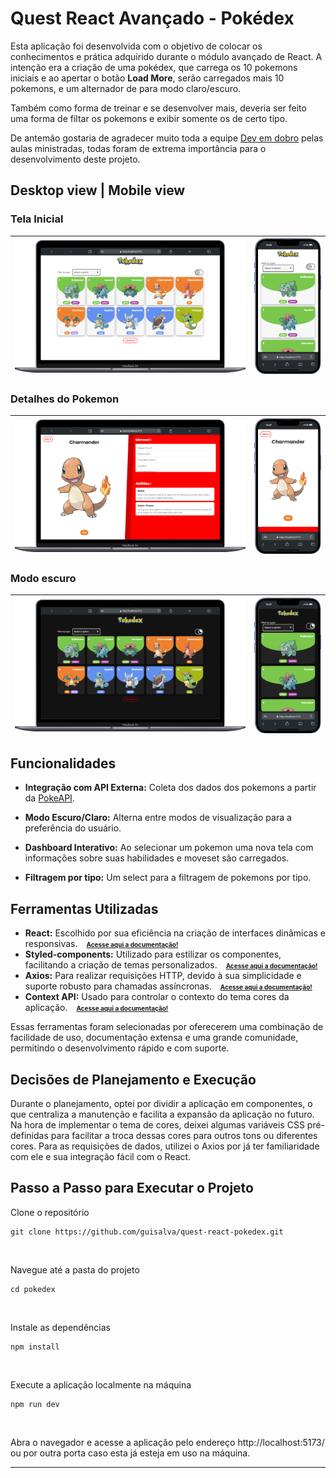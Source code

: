 # Quest React Avançado - Pokédex

Esta aplicação foi desenvolvida com o objetivo de colocar os conhecimentos e prática adquirido durante o módulo avançado de React. A intenção era a criação de uma pokédex, que carrega os 10 pokemons iniciais e ao apertar o botão <b>Load More</b>, serão carregados mais 10 pokemons, e um alternador de para modo claro/escuro.

Também como forma de treinar e se desenvolver mais, deveria ser feito uma forma de filtar os pokemons e exibir somente os de certo tipo.

De antemão gostaria de agradecer muito toda a equipe <a href="https://www.instagram.com/devemdobro/" target="_blank">Dev em dobro</a> pelas aulas ministradas, todas foram de extrema importância para o desenvolvimento deste projeto.

## Desktop view | Mobile view

### Tela Inicial
| ![Pokedex Web View](./src/assets/screenshots/pokedex_web_view.png) | ![Pokedex Mobile View](./src/assets/screenshots/pokedex_mobile_view.png) |
| ------------------------------------------------------------------ | ------------------------------------------------------------------------ |

### Detalhes do Pokemon
| ![Pokedex Web View 2](./src/assets/screenshots/pokedex_web_view2.png) | ![Pokedex Mobile View 2](./src/assets/screenshots/pokedex_mobile_view2.png) |
| --------------------------------------------------------------------- | --------------------------------------------------------------------------- |

### Modo escuro
| ![Pokedex Web View 2](./src/assets/screenshots/pokedex_darkmode_view.png) | ![Pokedex Mobile View 2](./src/assets/screenshots/pokedex_darkmode_view2.png) |
| --------------------------------------------------------------------- | --------------------------------------------------------------------------- |

## Funcionalidades

- <b>Integração com API Externa:</b> Coleta dos dados dos pokemons a partir da <a href="https://pokeapi.co/" target="_blank">PokeAPI</a>.
- <b>Modo Escuro/Claro:</b> Alterna entre modos de visualização para a preferência do usuário.

- <b>Dashboard Interativo:</b> Ao selecionar um pokemon uma nova tela com informações sobre suas habilidades e moveset são carregados.
- <b>Filtragem por tipo:</b> Um select para a filtragem de pokemons por tipo.

## Ferramentas Utilizadas

- <b>React:</b> Escolhido por sua eficiência na criação de interfaces dinâmicas e responsivas. <span style="font-size: 10px; font-weight: 700; margin-left: 10px"><a href="https://react.dev/" target="_blank">Acesse aqui a documentação!</a><span>
- <b>Styled-components:</b> Utilizado para estilizar os componentes, facilitando a criação de temas personalizados. <span style="font-size: 10px; font-weight: 700; margin-left: 10px"><a href="https://styled-components.com/" target="_blank">Acesse aqui a documentação!</a><span>
- <b>Axios:</b> Para realizar requisições HTTP, devido à sua simplicidade e suporte robusto para chamadas assíncronas. <span style="font-size: 10px; font-weight: 700; margin-left: 10px"><a href="https://axios-http.com/ptbr/docs/intro" target="_blank">Acesse aqui a documentação!</a><span>
- <b>Context API:</b> Usado para controlar o contexto do tema cores da aplicação. <span style="font-size: 10px; font-weight: 700; margin-left: 10px"><a href="https://react.dev/reference/react/createContext" target="_blank">Acesse aqui a documentação!</a><span>

Essas ferramentas foram selecionadas por oferecerem uma combinação de facilidade de uso, documentação extensa e uma grande comunidade, permitindo o desenvolvimento rápido e com suporte.

## Decisões de Planejamento e Execução
Durante o planejamento, optei por dividir a aplicação em componentes, o que centraliza a manutenção e facilita a expansão da aplicação no futuro. Na hora de implementar o tema de cores, deixei algumas variáveis CSS pré-definidas para facilitar a troca dessas cores para outros tons ou diferentes cores. Para as requisições de dados, utilizei o Axios por já ter familiaridade com ele e sua integração fácil com o React.

## Passo a Passo para Executar o Projeto

Clone o repositório

```
git clone https://github.com/guisalva/quest-react-pokedex.git
```

<br />

Navegue até a pasta do projeto

```
cd pokedex
```

<br />

Instale as dependências

```
npm install
```

<br />

Execute a aplicação localmente na máquina

```
npm run dev
```

<br />

Abra o navegador e acesse a aplicação pelo endereço http://localhost:5173/ ou por outra porta caso esta já esteja em uso na máquina.

---
